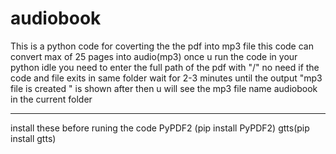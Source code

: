 # audiobook
This is a python code for coverting the the pdf into mp3 file
this code can convert max of 25 pages into audio(mp3)
once u run the code in your python idle
you need to enter the full path of the pdf with "/" no need if the code and file exits in same folder
wait for 2-3 minutes until the output  "mp3 file is created " is shown
after then u will see the mp3 file name audiobook in the current folder
____________________________________________________________________
install these before runing the code 
PyPDF2 (pip install PyPDF2)
gtts(pip install gtts)
